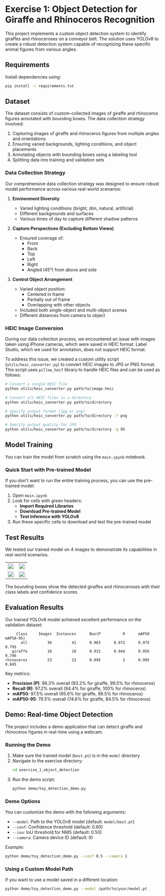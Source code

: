 # Exercise 1: Object Detection for Giraffe and Rhinoceros Recognition

This project implements a custom object detection system to identify giraffes and rhinoceroses on a conveyor belt. The solution uses YOLOv8 to create a robust detection system capable of recognizing these specific animal figures from various angles.

## Requirements

Install dependencies using:

```bash
pip install -r requirements.txt
```

## Dataset

The dataset consists of custom-collected images of giraffe and rhinoceros figures annotated with bounding boxes. The data collection strategy involved:

1. Capturing images of giraffe and rhinoceros figures from multiple angles and orientations
2. Ensuring varied backgrounds, lighting conditions, and object placements
3. Annotating objects with bounding boxes using a labeling tool
4. Splitting data into training and validation sets

### Data Collection Strategy

Our comprehensive data collection strategy was designed to ensure robust model performance across various real-world scenarios:

1. **Environment Diversity**

   - Varied lighting conditions (bright, dim, natural, artificial)
   - Different backgrounds and surfaces
   - Various times of day to capture different shadow patterns

2. **Capture Perspectives (Excluding Bottom Views)**

   - Ensured coverage of:
     - Front
     - Back
     - Top
     - Left
     - Right
     - Angled (45°) from above and side

3. **Control Object Arrangement**
   - Varied object position:
     - Centered in frame
     - Partially out of frame
     - Overlapping with other objects
   - Included both single-object and multi-object scenes
   - Different distances from camera to object

### HEIC Image Conversion

During our data collection process, we encountered an issue with images taken using iPhone cameras, which were saved in HEIC format. Label Studio, which we used for annotation, does not support HEIC format.

To address this issue, we created a custom utility script (`utils/heic_converter.py`) to convert HEIC images to JPG or PNG format. This script uses `pillow_heif` library to handle HEIC files and can be used as follows:

```bash
# Convert a single HEIC file
python utils/heic_converter.py path/to/image.heic

# Convert all HEIC files in a directory
python utils/heic_converter.py path/to/directory

# Specify output format (jpg or png)
python utils/heic_converter.py path/to/directory -f png

# Specify output quality for JPG
python utils/heic_converter.py path/to/directory -q 95
```

## Model Training

You can train the model from scratch using the `main.ipynb` notebook.

### Quick Start with Pre-trained Model

If you don't want to run the entire training process, you can use the pre-trained model:

1. Open `main.ipynb`
2. Look for cells with green headers:
   - **Import Required Libraries**
   - **Download Pre-trained Model**
   - **Test Inference with YOLOv8**
3. Run these specific cells to download and test the pre-trained model

## Test Results

We tested our trained model on 4 images to demonstrate its capabilities in real-world scenarios.

<table>
  <tr>
    <td><img src="model/results/IMG_20250419_122004.png" width="100%"></td>
    <td><img src="model/results/IMG_20250419_122011.png" width="100%"></td>
  </tr>
  <tr>
    <td><img src="model/results/IMG_20250419_122039.png" width="100%"></td>
    <td><img src="model/results/IMG_20250419_122103.png" width="100%"></td>
  </tr>
</table>

The bounding boxes show the detected giraffes and rhinoceroses with their class labels and confidence scores.

## Evaluation Results

Our trained YOLOv8 model achieved excellent performance on the validation dataset:

```
     Class     Images  Instances      Box(P          R      mAP50  mAP50-95)
       all         36         41      0.963      0.972      0.975      0.795
   giraffe         18         18      0.932      0.944      0.956      0.746
rhinoceros         23         23      0.995          1      0.995      0.845
```

Key metrics:

- **Precision (P)**: 96.3% overall (93.2% for giraffe, 99.5% for rhinoceros)
- **Recall (R)**: 97.2% overall (94.4% for giraffe, 100% for rhinoceros)
- **mAP50**: 97.5% overall (95.6% for giraffe, 99.5% for rhinoceros)
- **mAP50-95**: 79.5% overall (74.6% for giraffe, 84.5% for rhinoceros)

## Demo: Real-time Object Detection

The project includes a demo application that can detect giraffe and rhinoceros figures in real-time using a webcam.

### Running the Demo

1. Make sure the trained model (`best.pt`) is in the `model` directory
2. Navigate to the exercise directory:
   ```bash
   cd exercise_1_object_detection
   ```
3. Run the demo script:
   ```bash
   python demo/toy_detection_demo.py
   ```

### Demo Options

You can customize the demo with the following arguments:

- `--model`: Path to the YOLOv8 model (default: `model/best.pt`)
- `--conf`: Confidence threshold (default: 0.60)
- `--iou`: IoU threshold for NMS (default: 0.50)
- `--camera`: Camera device ID (default: 0)

Example:

```bash
python demo/toy_detection_demo.py --conf 0.5 --camera 1
```

### Using a Custom Model Path

If you want to use a model saved in a different location:

```bash
python demo/toy_detection_demo.py --model /path/to/your/model.pt
```
